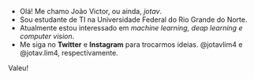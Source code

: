 - Olá! Me chamo João Victor, ou ainda, *jotav*.
- Sou estudante de TI na Universidade Federal do Rio Grande do Norte.
- Atualmente estou interessado em *machine learning, deap learning e computer vision*.
- Me siga no **Twitter** e **Instagram** para trocarmos ideias. @jotavlim4 e @jotav.lim4, respectivamente. 

Valeu! 

<!---
jotavlim4/jotavlim4 is a ✨ special ✨ repository because its `README.md` (this file) appears on your GitHub profile.
You can click the Preview link to take a look at your changes.
--->
